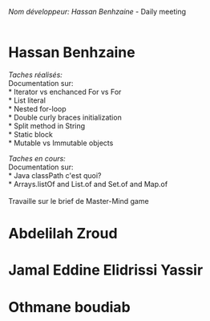 *Nom développeur: Hassan Benhzaine* - Daily meeting<br><br>

# Hassan Benhzaine

*Taches réalisés:*<br>
    Documentation sur:<br>
    * Iterator vs enchanced For vs For<br>
    * List literal<br>
    * Nested for-loop<br>
    * Double curly braces initialization<br>
    * Split method in String<br>
    * Static block<br>
    * Mutable vs Immutable objects<br>

*Taches en cours:*<br>
    Documentation sur:<br>
    * Java classPath  c'est quoi?<br>
    * Arrays.listOf  and List.of and Set.of and Map.of<br>
    <br>
    Travaille sur le brief de Master-Mind game

# Abdelilah Zroud 

# Jamal Eddine Elidrissi Yassir

# Othmane boudiab


